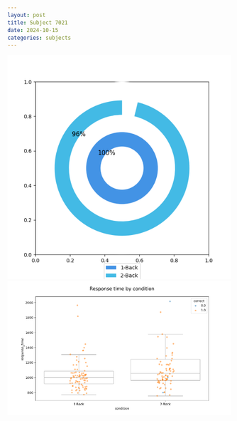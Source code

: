 ```yaml
---
layout: post
title: Subject 7021
date: 2024-10-15
categories: subjects
---
```


![](data/7021/run-12/7021_accuracy_by_condition.png)
![](data/7021/run-12/7021_response_time_by_condition.png)
